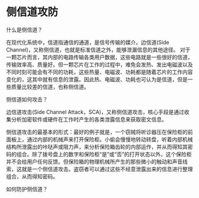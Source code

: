 # 侧信道攻防

什么是侧信道？

在现代化系统中，信道指通信的通道，是信号传输的媒介。边信道(Side Channel)，又称侧信道，也就是标准信道之外，能够泄漏信息的其他途径。
对于一颗芯片而言，其内部的电路传输各类用户数据，这些电路就是一些很好的信道，传输效率高、质量好。但一颗芯片在工作的过程中，难免会发热、发出电磁波以及不同时刻可能会有不同的功耗，这些热量、电磁波、功耗都是随着芯片的工作内容变化的，这其中就有信息的泄露。因此热、电磁波、功耗也可认为是信道，但是一些质量比较差的信道，也称侧信道。

侧信道如何攻击？

边信道攻击(Side Channel Attack，SCA)，又称侧信道攻击，核心手段是通过收集分析加密软件或硬件在工作时产生的各类泄露信息来获取密文信息。

侧信道攻击的最基本的形式：最好的例子就是，一个窃贼将听诊器压在保险柜的前面板上，通过内部的机械声来打开保险柜。小偷会慢慢地转动转盘，听着内部机械结构所泄露出的咔哒声或阻力声，来分析保险箱齿轮的内部运作，并从而得知其密码的组合。除了拨号盘上的数字和保险柜“是”或“否”的打开状态以外，这个保险柜并不会给用户任何反馈。但保险箱的物理机械所产生的那些微小的触动和声音线索，这就是一个侧信道攻击。盗窃者可以通过这些不经意泄露出来的信息进行整理组合，从而得知密码。



如何防护侧信道？
